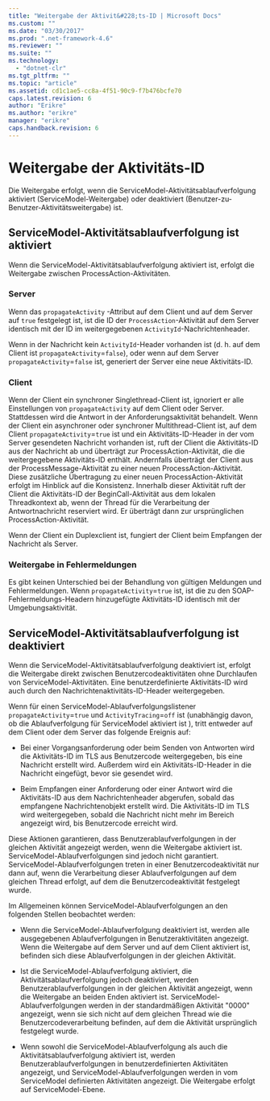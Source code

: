 ```yaml
---
title: "Weitergabe der Aktivit&#228;ts-ID | Microsoft Docs"
ms.custom: ""
ms.date: "03/30/2017"
ms.prod: ".net-framework-4.6"
ms.reviewer: ""
ms.suite: ""
ms.technology: 
  - "dotnet-clr"
ms.tgt_pltfrm: ""
ms.topic: "article"
ms.assetid: cd1c1ae5-cc8a-4f51-90c9-f7b476bcfe70
caps.latest.revision: 6
author: "Erikre"
ms.author: "erikre"
manager: "erikre"
caps.handback.revision: 6
---
```

# Weitergabe der Aktivit&#228;ts-ID
Die Weitergabe erfolgt, wenn die ServiceModel\-Aktivitätsablaufverfolgung aktiviert \(ServiceModel\-Weitergabe\) oder deaktiviert \(Benutzer\-zu\-Benutzer\-Aktivitätsweitergabe\) ist.  
  
## ServiceModel\-Aktivitätsablaufverfolgung ist aktiviert  
 Wenn die ServiceModel\-Aktivitätsablaufverfolgung aktiviert ist, erfolgt die Weitergabe zwischen ProcessAction\-Aktivitäten.  
  
### Server  
 Wenn das `propagateActivity` \-Attribut auf dem Client und auf dem Server auf `true` festgelegt ist, ist die ID der `ProcessAction`\-Aktivität auf dem Server identisch mit der ID im weitergegebenen `ActivityId`\-Nachrichtenheader.  
  
 Wenn in der  Nachricht kein `ActivityId`\-Header vorhanden ist \(d. h. auf dem Client ist `propagateActivity`\=`false`\), oder wenn auf dem Server `propagateActivity`\=`false` ist, generiert der Server eine neue Aktivitäts\-ID.  
  
### Client  
 Wenn der Client ein synchroner Singlethread\-Client ist, ignoriert er alle Einstellungen von `propagateActivity` auf dem Client oder Server.  Stattdessen wird die Antwort in der Anforderungsaktivität behandelt.  Wenn der Client ein asynchroner oder synchroner Multithread\-Client ist, auf dem Client `propagateActivity`\=`true` ist und ein Aktivitäts\-ID\-Header in der vom Server gesendeten Nachricht vorhanden ist, ruft der Client die Aktivitäts\-ID aus der Nachricht ab und überträgt zur ProcessAction\-Aktivität, die die weitergegebene Aktivitäts\-ID enthält.  Andernfalls überträgt der Client aus der ProcessMessage\-Aktivität zu einer neuen ProcessAction\-Aktivität.  Diese zusätzliche Übertragung zu einer neuen ProcessAction\-Aktivität erfolgt im Hinblick auf die Konsistenz.  Innerhalb dieser Aktivität ruft der Client die Aktivitäts\-ID der BeginCall\-Aktivität aus dem lokalen Threadkontext ab, wenn der Thread für die Verarbeitung der Antwortnachricht reserviert wird.  Er überträgt dann zur ursprünglichen ProcessAction\-Aktivität.  
  
 Wenn der Client ein Duplexclient ist, fungiert der Client beim Empfangen der Nachricht als Server.  
  
### Weitergabe in Fehlermeldungen  
 Es gibt keinen Unterschied bei der Behandlung von gültigen Meldungen und Fehlermeldungen.  Wenn `propagateActivity`\=`true` ist, ist die zu den SOAP\-Fehlermeldungs\-Headern hinzugefügte Aktivitäts\-ID identisch mit der Umgebungsaktivität.  
  
## ServiceModel\-Aktivitätsablaufverfolgung ist deaktiviert  
 Wenn die ServiceModel\-Aktivitätsablaufverfolgung deaktiviert ist, erfolgt die Weitergabe direkt zwischen Benutzercodeaktivitäten ohne Durchlaufen von ServiceModel\-Aktivitäten.  Eine benutzerdefinierte Aktivitäts\-ID wird auch durch den Nachrichtenaktivitäts\-ID\-Header weitergegeben.  
  
 Wenn für einen ServiceModel\-Ablaufverfolgungslistener `propagateActivity`\=`true` und `ActivityTracing`\=`off` ist \(unabhängig davon, ob die Ablaufverfolgung für ServiceModel aktiviert ist \), tritt entweder auf dem Client oder dem Server das folgende Ereignis auf:  
  
-   Bei einer Vorgangsanforderung oder beim Senden von Antworten wird die Aktivitäts\-ID im TLS aus Benutzercode weitergegeben, bis eine Nachricht erstellt wird.  Außerdem wird ein Aktivitäts\-ID\-Header in die Nachricht eingefügt, bevor sie gesendet wird.  
  
-   Beim Empfangen einer Anforderung oder einer Antwort wird die Aktivitäts\-ID aus dem Nachrichtenheader abgerufen, sobald das empfangene Nachrichtenobjekt erstellt wird.  Die Aktivitäts\-ID im TLS wird weitergegeben, sobald die Nachricht nicht mehr im Bereich angezeigt wird, bis Benutzercode erreicht wird.  
  
 Diese Aktionen garantieren, dass Benutzerablaufverfolgungen in der gleichen Aktivität angezeigt werden, wenn die Weitergabe aktiviert ist.  ServiceModel\-Ablaufverfolgungen sind jedoch nicht garantiert.  ServiceModel\-Ablaufverfolgungen treten in einer Benutzercodeaktivität nur dann auf, wenn die Verarbeitung dieser Ablaufverfolgungen auf dem gleichen Thread erfolgt, auf dem die Benutzercodeaktivität festgelegt wurde.  
  
 Im Allgemeinen können ServiceModel\-Ablaufverfolgungen an den folgenden Stellen beobachtet werden:  
  
-   Wenn die ServiceModel\-Ablaufverfolgung deaktiviert ist, werden alle ausgegebenen Ablaufverfolgungen in Benutzeraktivitäten angezeigt.  Wenn die Weitergabe auf dem Server und auf dem Client aktiviert ist, befinden sich diese Ablaufverfolgungen in der gleichen Aktivität.  
  
-   Ist die ServiceModel\-Ablaufverfolgung aktiviert, die Aktivitätsablaufverfolgung jedoch deaktiviert, werden Benutzerablaufverfolgungen in der gleichen Aktivität angezeigt, wenn die Weitergabe an beiden Enden aktiviert ist.  ServiceModel\-Ablaufverfolgungen werden in der standardmäßigen Aktivität "0000" angezeigt, wenn sie sich nicht auf dem gleichen Thread wie die Benutzercodeverarbeitung befinden, auf dem die Aktivität ursprünglich festgelegt wurde.  
  
-   Wenn sowohl die ServiceModel\-Ablaufverfolgung als auch die Aktivitätsablaufverfolgung aktiviert ist, werden Benutzerablaufverfolgungen in benutzerdefinierten Aktivitäten angezeigt, und ServiceModel\-Ablaufverfolgungen werden in vom ServiceModel definierten Aktivitäten angezeigt.  Die Weitergabe erfolgt auf ServiceModel\-Ebene.